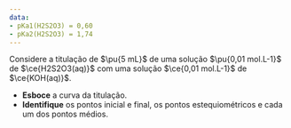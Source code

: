 ```yaml
---
data:
- pKa1(H2S2O3) = 0,60
- pKa2(H2S2O3) = 1,74
---
```


Considere a titulação de $\pu{5 mL}$ de uma solução $\pu{0,01 mol.L-1}$ de $\ce{H2S2O3(aq)}$ com uma solução $\ce{0,01 mol.L-1}$ de $\ce{KOH(aq)}$.

- **Esboce** a curva da titulação.
- **Identifique** os pontos inicial e final, os pontos estequiométricos e cada um dos pontos médios.
